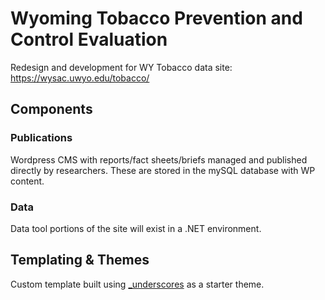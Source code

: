 # Wyoming Tobacco Prevention and Control Evaluation
Redesign and development for WY Tobacco data site: <a href="https://wysac.uwyo.edu/tobacco/">https://wysac.uwyo.edu/tobacco/</a>

## Components
### Publications
Wordpress CMS with reports/fact sheets/briefs managed and published directly by researchers.  These are stored in the mySQL database with WP content.

### Data 
Data tool portions of the site will exist in a .NET environment.

## Templating & Themes
Custom template built using <a href="http://underscores.me/">_underscores</a> as a starter theme.
